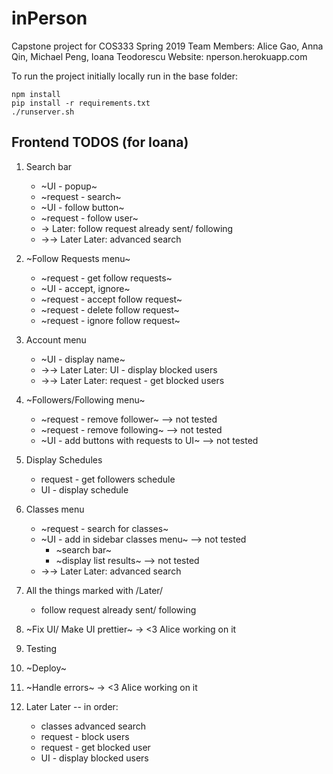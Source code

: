 # inPerson
Capstone project for COS333 Spring 2019
Team Members: Alice Gao, Anna Qin, Michael Peng, Ioana Teodorescu
Website: nperson.herokuapp.com

To run the project initially locally run in the base folder:

    npm install
    pip install -r requirements.txt
    ./runserver.sh

## Frontend TODOS (for Ioana)
1. Search bar
    * ~UI - popup~
    * ~request - search~
    * ~UI - follow button~
    * ~request - follow user~
    * -> Later: follow request already sent/ following
    * ->-> Later Later: advanced search

2. ~Follow Requests menu~
    * ~request - get follow requests~
    * ~UI - accept, ignore~
    * ~request - accept follow request~
    * ~request - delete follow request~ 
    * ~request - ignore follow request~

3. Account menu
    * ~UI - display name~
    * ->-> Later Later: UI - display blocked users
    * ->-> Later Later: request - get blocked users

4. ~Followers/Following menu~
    * ~request - remove follower~              --> not tested
    * ~request - remove following~             --> not tested
    * ~UI - add buttons with requests to UI~   --> not tested

5. Display Schedules
    * request - get followers schedule
    * UI - display schedule

6. Classes menu
    * ~request - search for classes~
    * ~UI - add in sidebar classes menu~        --> not tested
        * ~search bar~
        * ~display list results~                --> not tested
    * ->-> Later Later: advanced search

7. All the things marked with /Later/
    * follow request already sent/ following

8. ~Fix UI/ Make UI prettier~   -> <3 Alice working on it

9. Testing

10. ~Deploy~

11. ~Handle errors~             -> <3 Alice working on it

12. Later Later -- in order: 
    * classes advanced search
    * request - block users
    * request - get blocked user
    * UI - display blocked users



